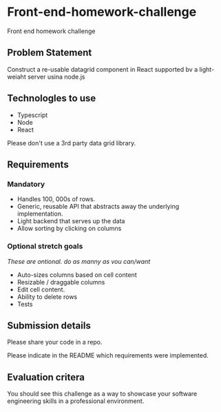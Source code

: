 # Front-end-homework-challenge
Front end homework challenge

## Problem Statement
Construct a re-usable datagrid component in React supported bv a light-weiaht server usina node.js

## Technologles to use
- Typescript
- Node
- React

Please don't use a 3rd party data grid library.

## Requirements
### Mandatory
- Handles 100, 000s of rows.
- Generic, reusable API that abstracts away the underlying implementation.
- Light backend that serves up the data
- Allow sorting by clicking on columns

### Optional stretch goals
_These are ontional. do as manny as vou can/want_
- Auto-sizes columns based on cell content
- Resizable / draggable columns
- Edit cell content.
- Ability to delete rows
- Tests

## Submission details
Please share your code in a repo.

Please indicate in the README which requirements were implemented.

## Evaluation critera
You should see this challenge as a way to showcase your software engineering skills in a professional environment.
